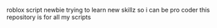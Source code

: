 roblox script newbie trying to learn new skillz so i can be pro coder
this repository is for all my scripts
